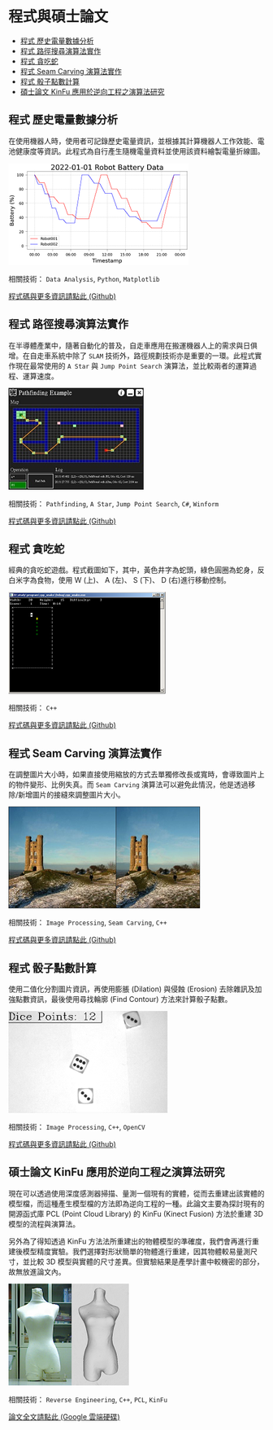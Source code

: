 # 程式與碩士論文

+ [程式 歷史電量數據分析](#程式-歷史電量數據分析)
+ [程式 路徑搜尋演算法實作](#程式-路徑搜尋演算法實作)
+ [程式 貪吃蛇](#程式-貪吃蛇)
+ [程式 Seam Carving 演算法實作](#程式-seam-carving-演算法實作)
+ [程式 骰子點數計算](#程式-骰子點數計算)
+ [碩士論文 KinFu 應用於逆向工程之演算法研究](#碩士論文-kinfu-應用於逆向工程之演算法研究)

## 程式 歷史電量數據分析

在使用機器人時，使用者可記錄歷史電量資訊，並根據其計算機器人工作效能、電池健康度等資訊。此程式為自行產生隨機電量資料並使用該資料繪製電量折線圖。

![](battery-data-analysis/pics/cover.png "歷史電量折線圖")

相關技術： `Data Analysis`, `Python`, `Matplotlib`

[程式碼與更多資訊請點此 (Github)](battery-data-analysis/)

## 程式 路徑搜尋演算法實作

在半導體產業中，隨著自動化的普及，自走車應用在搬運機器人上的需求與日俱增。在自走車系統中除了 `SLAM` 技術外，路徑規劃技術亦是重要的一環。此程式實作現在最常使用的 `A Star` 與 `Jump Point Search` 演算法，並比較兩者的運算過程、運算速度。

![](pathfinding/PathfindingExample/Pictures/cover.jpg)

相關技術： `Pathfinding`, `A Star`, `Jump Point Search`, `C#`, `Winform`

[程式碼與更多資訊請點此 (Github)](pathfinding/)

## 程式 貪吃蛇

經典的貪吃蛇遊戲。程式截圖如下，其中，黃色井字為蛇頭，綠色圓圈為蛇身，反白米字為食物，使用 W (上)、 A (左)、 S (下)、 D (右)進行移動控制。

![](snake-game/pics/cover.png)

相關技術： `C++`

[程式碼與更多資訊請點此 (Github)](snake-game/)

## 程式 Seam Carving 演算法實作

在調整圖片大小時，如果直接使用縮放的方式去單獨修改長或寬時，會導致圖片上的物件變形、比例失真。而 `Seam Carving` 演算法可以避免此情況，他是透過移除/新增圖片的接縫來調整圖片大小。

![](seam-carving/pics/cover.bmp)

相關技術： `Image Processing`, `Seam Carving`, `C++`

[程式碼與更多資訊請點此 (Github)](seam-carving/)

## 程式 骰子點數計算

使用二值化分割圖片資訊，再使用膨脹 (Dilation) 與侵蝕 (Erosion) 去除雜訊及加強點數資訊，最後使用尋找輪廓 (Find Contour) 方法來計算骰子點數。

![](calculate-dice-point/pics/cover.png "骰子圖片與點數計算結果")

相關技術： `Image Processing`, `C++`, `OpenCV`

[程式碼與更多資訊請點此 (Github)](calculate-dice-point/)

## 碩士論文 KinFu 應用於逆向工程之演算法研究

現在可以透過使用深度感測器掃描、量測一個現有的實體，從而去重建出該實體的模型檔，而這種產生模型檔的方法即為逆向工程的一種。此論文主要為探討現有的開源函式庫 PCL (Point Cloud Library) 的 KinFu (Kinect Fusion) 方法於重建 3D 模型的流程與演算法。

另外為了得知透過 KinFu 方法法所重建出的物體模型的準確度，我們會再進行重建後模型精度實驗。我們選擇對形狀簡單的物體進行重建，因其物體較易量測尺寸，並比較 3D 模型與實體的尺寸差異。但實驗結果是產學計畫中較機密的部分，故無放進論文內。

![](master-thesis/pics/cover.png "實體與重建後的 3D 模型")

相關技術： `Reverse Engineering`, `C++`, `PCL`, `KinFu`

[論文全文請點此 (Google 雲端硬碟)](https://drive.google.com/file/d/0BxAN2KHG8uF2dElOUjNEczhKQXc/view?usp=sharing)
